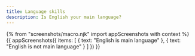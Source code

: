 ```yaml
---
title: Language skills
description: Is English your main language?
---
```

{% from "screenshots/macro.njk" import appScreenshots with context %}
{{ appScreenshots({
  items: [
    { text: "English is main language" },
    { text: "English is not main language" }
  ]
}) }}
